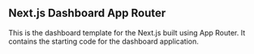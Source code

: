 ## Next.js Dashboard App Router

This is the dashboard template for the Next.js built using App Router. It contains the starting code for the dashboard application.
